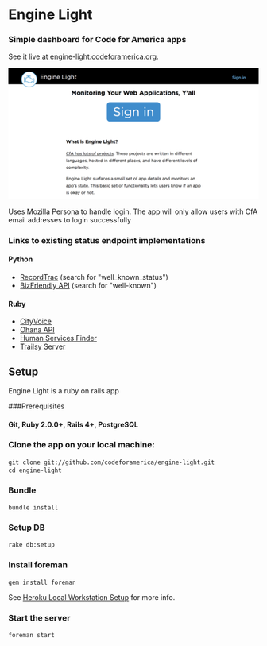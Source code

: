Engine Light
============

### Simple dashboard for Code for America apps ###

See it [live at engine-light.codeforamerica.org](http://engine-light.codeforamerica.org).

![Engine Light screen shot](screenshot.png)

Uses Mozilla Persona to handle login. The app will only allow users with CfA email addresses to login successfully

### Links to existing status endpoint implementations

#### Python
- [RecordTrac](https://github.com/codeforamerica/public-records/blob/master/public_records_portal/template_renderers.py) (search for "well_known_status")
- [BizFriendly API](https://github.com/codeforamerica/bizfriendly-api/blob/master/bizfriendly/routes.py) (search for "well-known")

#### Ruby
- [CityVoice](https://github.com/codeforamerica/cityvoice/blob/master/app/controllers/status_controller.rb)
- [Ohana API](https://github.com/codeforamerica/ohana-api/blob/master/app/controllers/status_controller.rb)
- [Human Services Finder](https://github.com/codeforamerica/human_services_finder/blob/master/app/controllers/status_controller.rb)
- [Trailsy Server](https://github.com/codeforamerica/trailsyserver/blob/master/app/controllers/status_controller.rb)

## Setup

Engine Light is a ruby on rails app

###Prerequisites

#### Git, Ruby 2.0.0+, Rails 4+, PostgreSQL

### Clone the app on your local machine:

    git clone git://github.com/codeforamerica/engine-light.git
    cd engine-light

### Bundle

    bundle install

### Setup DB

    rake db:setup

### Install foreman

    gem install foreman

See [Heroku Local Workstation Setup](https://devcenter.heroku.com/articles/getting-started-with-rails4#local-workstation-setup) for more info.

### Start the server

    foreman start